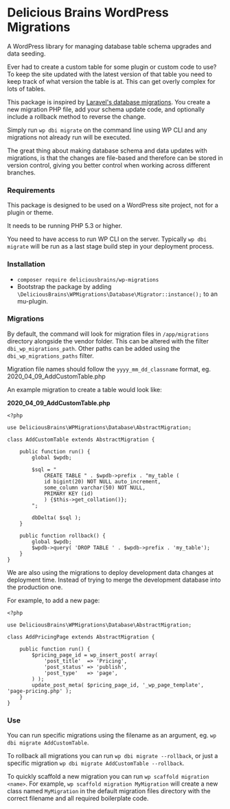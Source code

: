 # Delicious Brains WordPress Migrations

A WordPress library for managing database table schema upgrades and data seeding.

Ever had to create a custom table for some plugin or custom code to use? To keep the site updated with the latest version of that table you need to keep track of what version the table is at. This can get overly complex for lots of tables.

This package is inspired by [Laravel's database migrations](https://laravel.com/docs/5.8/migrations). You create a new migration PHP file, add your schema update code, and optionally include a rollback method to reverse the change. 

Simply run `wp dbi migrate` on the command line using WP CLI and any migrations not already run will be executed.

The great thing about making database schema and data updates with migrations, is that the changes are file-based and therefore can be stored in version control, giving you better control when working across different branches. 

### Requirements

This package is designed to be used on a WordPress site project, not for a plugin or theme. 

It needs to be running PHP 5.3 or higher.

You need to have access to run WP CLI on the server. Typically `wp dbi migrate` will be run as a last stage build step in your deployment process.

### Installation

- `composer require deliciousbrains/wp-migrations`
- Bootstrap the package by adding `\DeliciousBrains\WPMigrations\Database\Migrator::instance();` to an mu-plugin.

### Migrations

By default, the command will look for migration files in `/app/migrations` directory alongside the vendor folder. This can be altered with the filter `dbi_wp_migrations_path`.
Other paths can be added using the `dbi_wp_migrations_paths` filter. 

Migration file names should follow the `yyyy_mm_dd_classname` format, eg. 2020_04_09_AddCustomTable.php

An example migration to create a table would look like:

**2020_04_09_AddCustomTable.php**
```
<?php

use DeliciousBrains\WPMigrations\Database\AbstractMigration;

class AddCustomTable extends AbstractMigration {

    public function run() {
        global $wpdb;

        $sql = "
            CREATE TABLE " . $wpdb->prefix . "my_table (
            id bigint(20) NOT NULL auto_increment,
            some_column varchar(50) NOT NULL,
            PRIMARY KEY (id)
            ) {$this->get_collation()};
        ";

        dbDelta( $sql );
    }
	
    public function rollback() {
        global $wpdb;
        $wpdb->query( 'DROP TABLE ' . $wpdb->prefix . 'my_table');
    }
}
```

We are also using the migrations to deploy development data changes at deployment time. Instead of trying to merge the development database into the production one.

For example, to add a new page:

```
<?php

use DeliciousBrains\WPMigrations\Database\AbstractMigration;

class AddPricingPage extends AbstractMigration {

    public function run() {
        $pricing_page_id = wp_insert_post( array(
            'post_title'  => 'Pricing',
            'post_status' => 'publish',
            'post_type'   => 'page',
        ) );
        update_post_meta( $pricing_page_id, '_wp_page_template', 'page-pricing.php' );
    }
}
```

### Use

You can run specific migrations using the filename as an argument, eg. `wp dbi migrate AddCustomTable`.

To rollback all migrations you can run `wp dbi migrate --rollback`, or just a specific migration `wp dbi migrate AddCustomTable --rollback`.

To quickly scaffold a new migration you can run `wp scaffold migration <name>`. For example, `wp scaffold migration MyMigration` will create a new class named `MyMigration` in the default migration files directory with the correct filename and all required boilerplate code.
